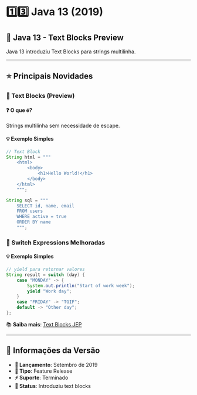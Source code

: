 # 1️⃣3️⃣ Java 13 (2019)

## 🚀 Java 13 - Text Blocks Preview

Java 13 introduziu Text Blocks para strings multilinha.

---

## ⭐ Principais Novidades

### 🔹 Text Blocks (Preview)

#### ❓ O que é?
Strings multilinha sem necessidade de escape.

#### 💡 Exemplo Simples
```java
// Text Block
String html = """
    <html>
        <body>
            <h1>Hello World!</h1>
        </body>
    </html>
    """;

String sql = """
    SELECT id, name, email
    FROM users
    WHERE active = true
    ORDER BY name
    """;
```

### 🔹 Switch Expressions Melhoradas

#### 💡 Exemplo Simples
```java
// yield para retornar valores
String result = switch (day) {
    case "MONDAY" -> {
        System.out.println("Start of work week");
        yield "Work day";
    }
    case "FRIDAY" -> "TGIF";
    default -> "Other day";
};
```

📚 **Saiba mais**: [Text Blocks JEP](https://openjdk.org/jeps/355)

---

## 📅 Informações da Versão

- **📅 Lançamento**: Setembro de 2019
- **🔧 Tipo**: Feature Release
- **⚡ Suporte**: Terminado
- **🎯 Status**: Introduziu text blocks 